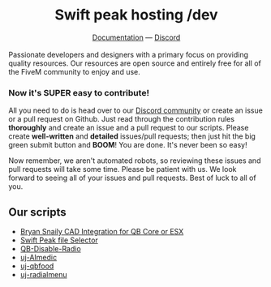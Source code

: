 <h1 align="center">
  Swift peak hosting /dev
</h1>
<div align="center">
  <a href="https://swift-peak-hosting-dev.gitbook.io/swift-peak-hosting-dev-docs/">Documentation</a> —
  <a href="https://discord.gg/jznac5xzqP">Discord</a>
</div>
<br>
Passionate developers and designers with a primary focus on providing quality resources. Our resources are open source and entirely free for all of the FiveM community to enjoy and use.

### Now it's SUPER easy to contribute!
All you need to do is head over to our [Discord community](https://discord.gg/jznac5xzqP) or create an issue or a pull request on Github. Just read through the contribution rules **thoroughly** and create an issue and a pull request to our scripts. Please create **well-written** and **detailed** issues/pull requests; then just hit the big green submit button and **BOOM**! You are done. It's never been so easy!

Now remember, we aren't automated robots, so reviewing these issues and pull requests will take some time. Please be patient with us. We look forward to seeing all of your issues and pull requests. Best of luck to all of you.

## Our scripts
- [Bryan Snaily CAD Integration for QB Core or ESX](https://github.com/Swift-peak-hosting-dev/Swift-Development-Integrations-v3/tree/main/Bryan-Snaily-CAD-Integration-main)
- [Swift Peak file Selector](https://github.com/Swift-peak-hosting-dev/Swift-Development-Integrations-v3/tree/main/Swift%20Peak%20file%20Selector)
- [QB-Disable-Radio](https://github.com/Swift-peak-hosting-dev/unscalable-YT-SCRIPTS/tree/main/QB-Disable-Radio-main)
- [uj-AImedic](https://github.com/Swift-peak-hosting-dev/unscalable-YT-SCRIPTS/tree/main/uj-aimedic-main)
- [uj-qbfood](https://github.com/Swift-peak-hosting-dev/unscalable-YT-SCRIPTS/tree/main/uj-qbfood-main)
- [uj-radialmenu](https://github.com/Swift-peak-hosting-dev/unscalable-YT-SCRIPTS/tree/main/uj-radialmenu-main)

